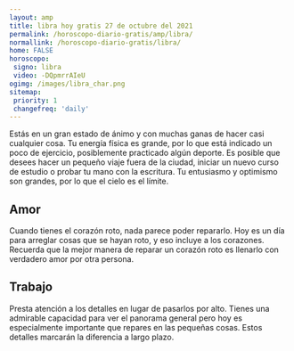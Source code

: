 ```yaml
---
layout: amp
title: libra hoy gratis 27 de octubre del 2021 
permalink: /horoscopo-diario-gratis/amp/libra/
normallink: /horoscopo-diario-gratis/libra/
home: FALSE
horoscopo:
 signo: libra
 video: -DQpmrrAIeU
ogimg: /images/libra_char.png
sitemap:
 priority: 1
 changefreq: 'daily'
---
```



Estás en un gran estado de ánimo y con muchas ganas de hacer casi cualquier cosa. Tu energía física es grande, por lo que está indicado un poco de ejercicio, posiblemente practicado algún deporte. Es posible que desees hacer un pequeño viaje fuera de la ciudad, iniciar un nuevo curso de estudio o probar tu mano con la escritura. Tu entusiasmo y optimismo son grandes, por lo que el cielo es el límite.

## Amor

Cuando tienes el corazón roto, nada parece poder repararlo. Hoy es un día para arreglar cosas que se hayan roto, y eso incluye a los corazones. Recuerda que la mejor manera de reparar un corazón roto es llenarlo con verdadero amor por otra persona.

## Trabajo

Presta atención a los detalles en lugar de pasarlos por alto. Tienes una admirable capacidad para ver el panorama general pero hoy es especialmente importante que repares en las pequeñas cosas. Estos detalles marcarán la diferencia a largo plazo.
